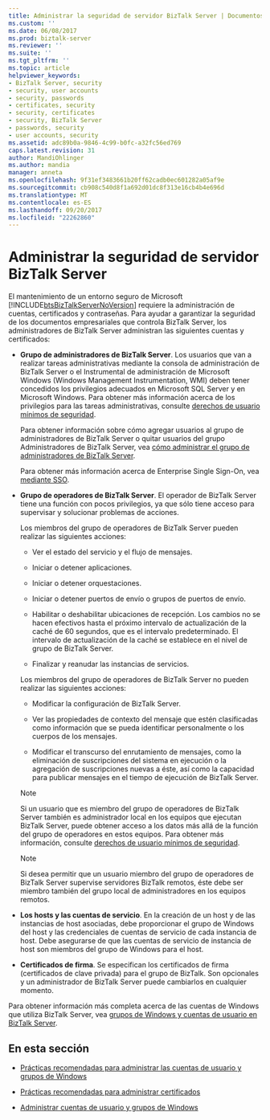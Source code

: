 ```yaml
---
title: Administrar la seguridad de servidor BizTalk Server | Documentos de Microsoft
ms.custom: ''
ms.date: 06/08/2017
ms.prod: biztalk-server
ms.reviewer: ''
ms.suite: ''
ms.tgt_pltfrm: ''
ms.topic: article
helpviewer_keywords:
- BizTalk Server, security
- security, user accounts
- security, passwords
- certificates, security
- security, certificates
- security, BizTalk Server
- passwords, security
- user accounts, security
ms.assetid: adc89b0a-9846-4c99-b0fc-a32fc56ed769
caps.latest.revision: 31
author: MandiOhlinger
ms.author: mandia
manager: anneta
ms.openlocfilehash: 9f31ef3483661b20ff62cadb0ec601282a05af9e
ms.sourcegitcommit: cb908c540d8f1a692d01dc8f313e16cb4b4e696d
ms.translationtype: MT
ms.contentlocale: es-ES
ms.lasthandoff: 09/20/2017
ms.locfileid: "22262860"
---
```

# <a name="managing-biztalk-server-security"></a>Administrar la seguridad de servidor BizTalk Server
El mantenimiento de un entorno seguro de Microsoft [!INCLUDE[btsBizTalkServerNoVersion](../includes/btsbiztalkservernoversion-md.md)] requiere la administración de cuentas, certificados y contraseñas. Para ayudar a garantizar la seguridad de los documentos empresariales que controla BizTalk Server, los administradores de BizTalk Server administran las siguientes cuentas y certificados:  
  
-   **Grupo de administradores de BizTalk Server**. Los usuarios que van a realizar tareas administrativas mediante la consola de administración de BizTalk Server o el Instrumental de administración de Microsoft Windows (Windows Management Instrumentation, WMI) deben tener concedidos los privilegios adecuados en Microsoft SQL Server y en Microsoft Windows. Para obtener más información acerca de los privilegios para las tareas administrativas, consulte [derechos de usuario mínimos de seguridad](../core/minimum-security-user-rights.md).  
  
     Para obtener información sobre cómo agregar usuarios al grupo de administradores de BizTalk Server o quitar usuarios del grupo Administradores de BizTalk Server, vea [cómo administrar el grupo de administradores de BizTalk Server](../core/how-to-manage-the-biztalk-server-administrators-group.md).  
  
     Para obtener más información acerca de Enterprise Single Sign-On, vea [mediante SSO](../core/using-sso.md).  
  
-   **Grupo de operadores de BizTalk Server**. El operador de BizTalk Server tiene una función con pocos privilegios, ya que sólo tiene acceso para supervisar y solucionar problemas de acciones.  
  
     Los miembros del grupo de operadores de BizTalk Server pueden realizar las siguientes acciones:  
  
    -   Ver el estado del servicio y el flujo de mensajes.  
  
    -   Iniciar o detener aplicaciones.  
  
    -   Iniciar o detener orquestaciones.  
  
    -   Iniciar o detener puertos de envío o grupos de puertos de envío.  
  
    -   Habilitar o deshabilitar ubicaciones de recepción. Los cambios no se hacen efectivos hasta el próximo intervalo de actualización de la caché de 60 segundos, que es el intervalo predeterminado. El intervalo de actualización de la caché se establece en el nivel de grupo de BizTalk Server.  
  
    -   Finalizar y reanudar las instancias de servicios.  
  
     Los miembros del grupo de operadores de BizTalk Server no pueden realizar las siguientes acciones:  
  
    -   Modificar la configuración de BizTalk Server.  
  
    -   Ver las propiedades de contexto del mensaje que estén clasificadas como información que se pueda identificar personalmente o los cuerpos de los mensajes.  
  
    -   Modificar el transcurso del enrutamiento de mensajes, como la eliminación de suscripciones del sistema en ejecución o la agregación de suscripciones nuevas a éste, así como la capacidad para publicar mensajes en el tiempo de ejecución de BizTalk Server.  
  
    > [!NOTE]
    >  Si un usuario que es miembro del grupo de operadores de BizTalk Server también es administrador local en los equipos que ejecutan BizTalk Server, puede obtener acceso a los datos más allá de la función del grupo de operadores en estos equipos. Para obtener más información, consulte [derechos de usuario mínimos de seguridad](../core/minimum-security-user-rights.md).  
  
    > [!NOTE]
    >  Si desea permitir que un usuario miembro del grupo de operadores de BizTalk Server supervise servidores BizTalk remotos, éste debe ser miembro también del grupo local de administradores en los equipos remotos.  
  
-   **Los hosts y las cuentas de servicio**. En la creación de un host y de las instancias de host asociadas, debe proporcionar el grupo de Windows del host y las credenciales de cuentas de servicio de cada instancia de host. Debe asegurarse de que las cuentas de servicio de instancia de host son miembros del grupo de Windows para el host.  
  
-   **Certificados de firma**. Se especifican los certificados de firma (certificados de clave privada) para el grupo de BizTalk. Son opcionales y un administrador de BizTalk Server puede cambiarlos en cualquier momento.  
  
 Para obtener información más completa acerca de las cuentas de Windows que utiliza BizTalk Server, vea [grupos de Windows y cuentas de usuario en BizTalk Server](../core/windows-groups-and-user-accounts-in-biztalk-server.md).  
  
## <a name="in-this-section"></a>En esta sección  
  
-   [Prácticas recomendadas para administrar las cuentas de usuario y grupos de Windows](../core/best-practices-for-managing-windows-groups-and-user-accounts.md)  
  
-   [Prácticas recomendadas para administrar certificados](../core/best-practices-for-managing-certificates1.md)  
  
-   [Administrar cuentas de usuario y grupos de Windows](../core/managing-windows-groups-and-user-accounts.md)